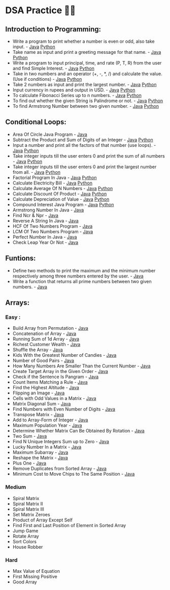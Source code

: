 # DSA Practice 👨‍💻

## Introduction to Programming:
- Write a program to print whether a number is even or odd, also take input. - [Java](https://github.com/ParagD25/DSA_Practice/blob/master/Java/Introduction/odd_or_even.java) [Python](https://github.com/ParagD25/DSA_Practice/blob/master/Python/Introduction/odd_even.py)
- Take name as input and print a greeting message for that name. - [Java](https://github.com/ParagD25/DSA_Practice/blob/master/Java/Introduction/greet.java) [Python](https://github.com/ParagD25/DSA_Practice/blob/master/Python/Introduction/greet.py)
- Write a program to input principal, time, and rate (P, T, R) from the user and find Simple Interest. - [Java](https://github.com/ParagD25/DSA_Practice/blob/master/Java/Introduction/simple_interest.java) [Python](https://github.com/ParagD25/DSA_Practice/blob/master/Python/Introduction/simple_interest.py)
- Take in two numbers and an operator (+, -, *, /) and calculate the value. (Use if conditions) - [Java](https://github.com/ParagD25/DSA_Practice/blob/master/Java/Introduction/basic_calculator.java) [Python](https://github.com/ParagD25/DSA_Practice/blob/master/Python/Introduction/basic_calc.py)
- Take 2 numbers as input and print the largest number. - [Java](https://github.com/ParagD25/DSA_Practice/blob/master/Java/Introduction/currency.java) [Python](https://github.com/ParagD25/DSA_Practice/blob/master/Python/Introduction/largest.py)
- Input currency in rupees and output in USD. - [Java](https://github.com/ParagD25/DSA_Practice/blob/master/Java/Introduction/currency.java) [Python](https://github.com/ParagD25/DSA_Practice/blob/master/Python/Introduction/currency.py)
- To calculate Fibonacci Series up to n numbers. - [Java](https://github.com/ParagD25/DSA_Practice/blob/master/Java/Introduction/fibb.java) [Python](https://github.com/ParagD25/DSA_Practice/blob/master/Python/Introduction/fibb.py)
- To find out whether the given String is Palindrome or not. - [Java](https://github.com/ParagD25/DSA_Practice/blob/master/Java/Introduction/pallindrome.java) [Python](https://github.com/ParagD25/DSA_Practice/blob/master/Python/Introduction/palindrome.py)
- To find Armstrong Number between two given number. - [Java](https://github.com/ParagD25/DSA_Practice/blob/master/Java/Introduction/armstrong.java) [Python](https://github.com/ParagD25/DSA_Practice/blob/master/Python/Introduction/armstrong.py)

## Conditional Loops:
- Area Of Circle Java Program - [Java](https://github.com/ParagD25/DSA_Practice/blob/master/Java/Conditional%20Loops/area.java)
- Subtract the Product and Sum of Digits of an Integer - [Java](https://github.com/ParagD25/DSA_Practice/blob/master/Java/Conditional%20Loops/p_and_s.java) [Python](https://github.com/ParagD25/DSA_Practice/blob/master/Python/Conditional%20Loops/sumproduct.py)
- Input a number and print all the factors of that number (use loops). - [Java](https://github.com/ParagD25/DSA_Practice/blob/master/Java/Conditional%20Loops/factor.java) [Python](https://github.com/ParagD25/DSA_Practice/blob/master/Python/Conditional%20Loops/factors.py)
- Take integer inputs till the user enters 0 and print the sum of all numbers - [Java](https://github.com/ParagD25/DSA_Practice/blob/master/Java/Conditional%20Loops/sum.java) [Python](https://github.com/ParagD25/DSA_Practice/blob/master/Python/Conditional%20Loops/sum.py)
- Take integer inputs till the user enters 0 and print the largest number from all. - [Java](https://github.com/ParagD25/DSA_Practice/blob/master/Java/Conditional%20Loops/largest.java) [Python](https://github.com/ParagD25/DSA_Practice/blob/master/Python/Conditional%20Loops/largest.py)
- Factorial Program In Java - [Java](https://github.com/ParagD25/DSA_Practice/blob/master/Java/Conditional%20Loops/factorial.java) [Python](https://github.com/ParagD25/DSA_Practice/blob/master/Python/Conditional%20Loops/factorial.py)
- Calculate Electricity Bill - [Java](https://github.com/ParagD25/DSA_Practice/blob/master/Java/Conditional%20Loops/electricity.java) [Python](https://github.com/ParagD25/DSA_Practice/blob/master/Python/Conditional%20Loops/electricity.py)
- Calculate Average Of N Numbers - [Java](https://github.com/ParagD25/DSA_Practice/blob/master/Java/Conditional%20Loops/average.java) [Python](https://github.com/ParagD25/DSA_Practice/blob/master/Python/Conditional%20Loops/average.py)
- Calculate Discount Of Product - [Java](https://github.com/ParagD25/DSA_Practice/blob/master/Java/Conditional%20Loops/discount.java) [Python](https://github.com/ParagD25/DSA_Practice/blob/master/Python/Conditional%20Loops/discount.py)
- Calculate Depreciation of Value - [Java](https://github.com/ParagD25/DSA_Practice/blob/master/Java/Conditional%20Loops/depreciation.java) [Python](https://github.com/ParagD25/DSA_Practice/blob/master/Python/Conditional%20Loops/depriciation.py)
- Compound Interest Java Program - [Java](https://github.com/ParagD25/DSA_Practice/blob/master/Java/Conditional%20Loops/compund.java) [Python](https://github.com/ParagD25/DSA_Practice/blob/master/Python/Conditional%20Loops/compound.py)
- Armstrong Number In Java - [Java](https://github.com/ParagD25/DSA_Practice/blob/master/Java/Conditional%20Loops/armstrong.java)
- Find Ncr & Npr - [Java](https://github.com/ParagD25/DSA_Practice/blob/master/Java/Conditional%20Loops/npr_and_ncr.java)
- Reverse A String In Java - [Java](https://github.com/ParagD25/DSA_Practice/blob/master/Java/Conditional%20Loops/reverse.java)
- HCF Of Two Numbers Program - [Java](https://github.com/ParagD25/DSA_Practice/blob/master/Java/Conditional%20Loops/hcf.java)
- LCM Of Two Numbers Program - [Java](https://github.com/ParagD25/DSA_Practice/blob/master/Java/Conditional%20Loops/lcm.java)
- Perfect Number In Java - [Java](https://github.com/ParagD25/DSA_Practice/blob/master/Java/Conditional%20Loops/perfect.java)
- Check Leap Year Or Not - [Java](https://github.com/ParagD25/DSA_Practice/blob/master/Java/Conditional%20Loops/leap.java)

## Funtions:
- Define two methods to print the maximum and the minimum number respectively among three numbers entered by the user. - [Java](https://github.com/ParagD25/DSA_Practice/blob/master/Java/Funtions/max_min.java)
- Write a function that returns all prime numbers between two given numbers. - [Java](https://github.com/ParagD25/DSA_Practice/blob/master/Java/Funtions/prime.java)

## Arrays:

### Easy :
- Build Array from Permutation - [Java](https://github.com/ParagD25/DSA_Practice/blob/master/Java/Array/permutation.java)
- Concatenation of Array - [Java](https://github.com/ParagD25/DSA_Practice/blob/master/Java/Array/concatenation.java)
- Running Sum of 1d Array - [Java](https://github.com/ParagD25/DSA_Practice/blob/master/Java/Array/runningSum.java)
- Richest Customer Wealth - [Java](https://github.com/ParagD25/DSA_Practice/blob/master/Java/Array/wealth.java)
- Shuffle the Array - [Java](https://github.com/ParagD25/DSA_Practice/blob/master/Java/Array/shuffle.java)
- Kids With the Greatest Number of Candies - [Java](https://github.com/ParagD25/DSA_Practice/blob/master/Java/Array/extracandy.java)
- Number of Good Pairs - [Java](https://github.com/ParagD25/DSA_Practice/blob/master/Java/Array/goodpairs.java)
- How Many Numbers Are Smaller Than the Current Number - [Java](https://github.com/ParagD25/DSA_Practice/blob/master/Java/Array/smaller.java)
- Create Target Array in the Given Order - [Java](https://github.com/ParagD25/DSA_Practice/blob/master/Java/Array/target.java)
- Check if the Sentence Is Pangram - [Java](https://github.com/ParagD25/DSA_Practice/blob/master/Java/Array/pangram.java)
- Count Items Matching a Rule - [Java](https://github.com/ParagD25/DSA_Practice/blob/master/Java/Array/countItem.java)
- Find the Highest Altitude - [Java](https://github.com/ParagD25/DSA_Practice/blob/master/Java/Array/altitude.java)
- Flipping an Image - [Java](https://github.com/ParagD25/DSA_Practice/blob/master/Java/Array/invertImage.java)
- Cells with Odd Values in a Matrix - [Java](https://github.com/ParagD25/DSA_Practice/blob/master/Java/Array/oddVal.java)
- Matrix Diagonal Sum - [Java](https://github.com/ParagD25/DSA_Practice/blob/master/Java/Array/diagonalSum.java)
- Find Numbers with Even Number of Digits - [Java](https://github.com/ParagD25/DSA_Practice/blob/master/Java/Array/evenDigit.java)
- Transpose Matrix - [Java](https://github.com/ParagD25/DSA_Practice/blob/master/Java/Array/transpose.java)
- Add to Array-Form of Integer - [Java](https://github.com/ParagD25/DSA_Practice/blob/master/Java/Array/arrayInt.java)
- Maximum Population Year - [Java]()
- Determine Whether Matrix Can Be Obtained By Rotation - [Java]()
- Two Sum - [Java](https://github.com/ParagD25/DSA_Practice/blob/master/Java/Array/twosum.java)
- Find N Unique Integers Sum up to Zero - [Java]()
- Lucky Number In a Matrix - [Java]()
- Maximum Subarray - [Java]()
- Reshape the Matrix - [Java]()
- Plus One - [Java]()
- Remove Duplicates from Sorted Array - [Java]()
- Minimum Cost to Move Chips to The Same Position - [Java]()

### Medium
- Spiral Matrix
- Spiral Matrix II
- Spiral Matrix III
- Set Matrix Zeroes
- Product of Array Except Self
- Find First and Last Position of Element in Sorted Array
- Jump Game
- Rotate Array
- Sort Colors
- House Robber

### Hard
- Max Value of Equation
- First Missing Positive
- Good Array
